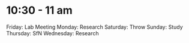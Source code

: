 # 10:30 - 11 am

Friday: Lab Meeting
Monday: Research
Saturday: Throw
Sunday: Study
Thursday: SfN
Wednesday: Research